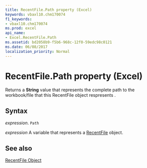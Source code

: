 ```yaml
---
title: RecentFile.Path property (Excel)
keywords: vbaxl10.chm170074
f1_keywords:
- vbaxl10.chm170074
ms.prod: excel
api_name:
- Excel.RecentFile.Path
ms.assetid: bd2058b9-f5b6-968c-12f0-59edc98c0121
ms.date: 06/08/2017
localization_priority: Normal
---
```



# RecentFile.Path property (Excel)

Returns a  **String** value that represents the complete path to the workbook/file that this RecentFile object respresents .


## Syntax

_expression_. `Path`

_expression_ A variable that represents a [RecentFile](Excel.RecentFile.md) object.


## See also


[RecentFile Object](Excel.RecentFile.md)

